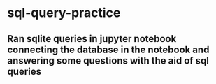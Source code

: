 # sql-query-practice
## Ran sqlite queries in jupyter notebook connecting the database in the notebook and answering some questions with the aid of sql queries
